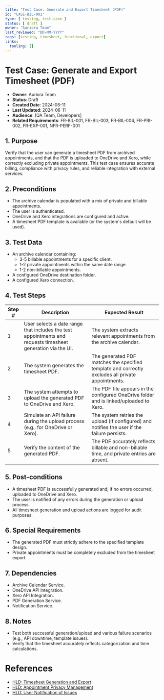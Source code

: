 ```yaml
---
title: "Test Case: Generate and Export Timesheet (PDF)"
id: "CASE-BIL-001"
type: [ testing, test-case ]
status: [ draft ]
owner: "Auriora Team"
last_reviewed: "DD-MM-YYYY"
tags: [testing, timesheet, functional, export]
links:
  tooling: []
---
```


# Test Case: Generate and Export Timesheet (PDF)

- **Owner**: Auriora Team
- **Status**: Draft
- **Created Date**: 2024-06-11
- **Last Updated**: 2024-06-11
- **Audience**: [QA Team, Developers]
- **Related Requirements**: FR-BIL-001, FR-BIL-003, FR-BIL-004, FR-PRI-002, FR-EXP-001, NFR-PERF-001

## 1. Purpose

Verify that the user can generate a timesheet PDF from archived appointments, and that the PDF is uploaded to OneDrive and Xero, while correctly excluding private appointments. This test case ensures accurate billing, compliance with privacy rules, and reliable integration with external services.

## 2. Preconditions

-   The archive calendar is populated with a mix of private and billable appointments.
-   The user is authenticated.
-   OneDrive and Xero integrations are configured and active.
-   A timesheet PDF template is available (or the system's default will be used).

## 3. Test Data

-   An archive calendar containing:
    -   3-5 billable appointments for a specific client.
    -   1-2 private appointments within the same date range.
    -   1-2 non-billable appointments.
-   A configured OneDrive destination folder.
-   A configured Xero connection.

## 4. Test Steps

| Step # | Description                                       | Expected Result                                                              |
|--------|---------------------------------------------------|------------------------------------------------------------------------------|
| 1      | User selects a date range that includes the test appointments and requests timesheet generation via the UI. | The system extracts relevant appointments from the archive calendar.         |
| 2      | The system generates the timesheet PDF.           | The generated PDF matches the specified template and correctly excludes all private appointments. |
| 3      | The system attempts to upload the generated PDF to OneDrive and Xero. | The PDF file appears in the configured OneDrive folder and is linked/uploaded to Xero. |
| 4      | Simulate an API failure during the upload process (e.g., for OneDrive or Xero). | The system retries the upload (if configured) and notifies the user if the failure persists. |
| 5      | Verify the content of the generated PDF.          | The PDF accurately reflects billable and non-billable time, and private entries are absent. |

## 5. Post-conditions

-   A timesheet PDF is successfully generated and, if no errors occurred, uploaded to OneDrive and Xero.
-   The user is notified of any errors during the generation or upload process.
-   All timesheet generation and upload actions are logged for audit purposes.

## 6. Special Requirements

-   The generated PDF must strictly adhere to the specified template design.
-   Private appointments must be completely excluded from the timesheet export.

## 7. Dependencies

-   Archive Calendar Service.
-   OneDrive API Integration.
-   Xero API Integration.
-   PDF Generation Service.
-   Notification Service.

## 8. Notes

-   Test both successful generation/upload and various failure scenarios (e.g., API downtime, template issues).
-   Verify that the timesheet accurately reflects categorization and time calculations.

# References

-   [HLD: Timesheet Generation and Export](../../2-architecture/HLD-BIL-001-Timesheet-Generation-and-Export.md)
-   [HLD: Appointment Privacy Management](../../2-architecture/HLD-PRI-001-Appointment-Privacy-Management.md)
-   [HLD: User Notification of Issues](../../2-architecture/HLD-NOT-001-User-Notification-of-Issues.md)
